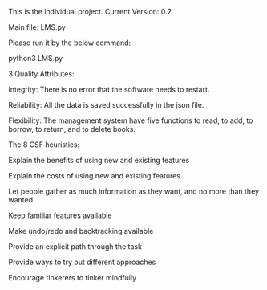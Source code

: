 This is the individual project.
Current Version: 0.2

Main file: LMS.py

Please run it by the below command:

python3 LMS.py

3 Quality Attributes:

Integrity: There is no error that the software needs to restart.

Reliability: All the data is saved successfully in the json file.

Flexibility: The management system have five functions to read, to add, to borrow, to return, and to delete books.

The 8 CSF heuristics:

Explain the benefits of using new and existing features

Explain the costs of using new and existing features

Let people gather as much information as they want, and no more than they wanted

Keep familiar features available

Make undo/redo and backtracking available

Provide an explicit path through the task

Provide ways to try out different approaches

Encourage tinkerers to tinker mindfully

